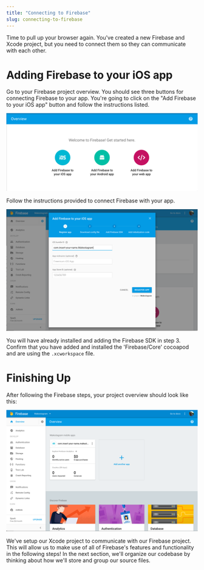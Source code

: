 ```yaml
---
title: "Connecting to Firebase"
slug: connecting-to-firebase
---
```


Time to pull up your browser again. You've created a new Firebase and Xcode project, but you need to connect them so they can communicate with each other.

# Adding Firebase to your iOS app
Go to your Firebase project overview. You should see three buttons for connecting Firebase to your app. You're going to click on the "Add Firebase to your iOS app" button and follow the instructions listed.

![Getting Starting with Firebase](assets/firebase-getting-started.png)

Follow the instructions provided to connect Firebase with your app.

![Follow Firebase Integration Steps](assets/follow-steps.png)

You will have already installed and adding the Firebase SDK in step 3. Confirm that you have added and installed the 'Firebase/Core' cocoapod and are using the `.xcworkspace` file.

# Finishing Up
After following the Firebase steps, your project overview should look like this:

![Finished Connecting To Firebase](assets/finished-connecting.png)

We've setup our Xcode project to communicate with our Firebase project. This will allow us to make use of all of Firebase's features and functionality in the following steps! In the next section, we'll organize our codebase by thinking about how we'll store and group our source files.
